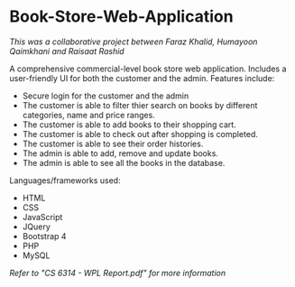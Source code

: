 # Book-Store-Web-Application

*This was a collaborative project between Faraz Khalid, Humayoon Qaimkhani and Raisaat Rashid*

A comprehensive commercial-level book store web application. Includes a user-friendly UI for both the customer and the admin. Features include:

* Secure login for the customer and the admin
* The customer is able to filter thier search on books by different categories, name and price ranges.
* The customer is able to add books to their shopping cart.
* The customer is able to check out after shopping is completed.
* The customer is able to see their order histories.
* The admin is able to add, remove and update books.
* The admin is able to see all the books in the database.

Languages/frameworks used:

* HTML
* CSS
* JavaScript
* JQuery
* Bootstrap 4
* PHP
* MySQL

*Refer to "CS 6314 - WPL Report.pdf" for more information*
